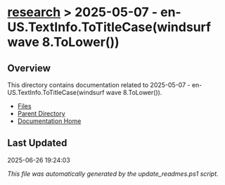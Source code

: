 # [research](../) > 2025-05-07 - en-US.TextInfo.ToTitleCase(windsurf wave 8.ToLower())

## Overview
This directory contains documentation related to 2025-05-07 - en-US.TextInfo.ToTitleCase(windsurf wave 8.ToLower()).

- [Files](#files)
- [Parent Directory](../)
- [Documentation Home](../../)

## Last Updated

2025-06-26 19:24:03

*This file was automatically generated by the update_readmes.ps1 script.*



